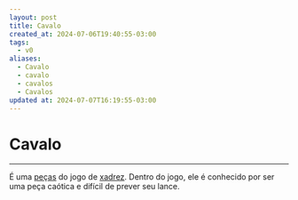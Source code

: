 ```yaml
---
layout: post
title: Cavalo
created_at: 2024-07-06T19:40:55-03:00
tags:
  - v0
aliases:
  - Cavalo
  - cavalo
  - cavalos
  - Cavalos
updated at: 2024-07-07T16:19:55-03:00
---
```

# Cavalo
---

É uma [peças](_insight/2024/07/2024-07-06-Pecas_de_xadrez.md) do jogo de [xadrez](api/2024/07/2024-07-06-Xadrez.md). Dentro do jogo, ele é conhecido por ser uma peça caótica e difícil de prever seu lance.